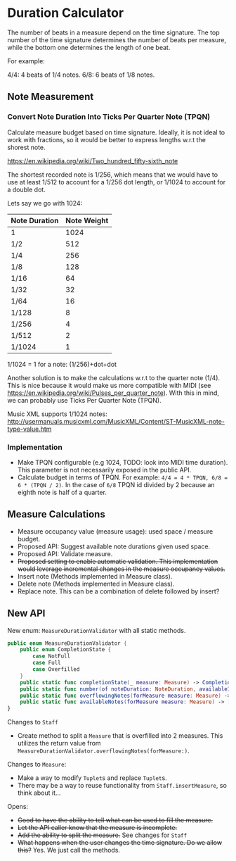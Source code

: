 # Duration Calculator

The number of beats in a measure depend on the time signature. The top number 
of the time signature determines the number of beats per measure, while the 
bottom one determines the length of one beat. 

For example:

4/4: 4 beats of 1/4 notes.
6/8: 6 beats of 1/8 notes.

## Note Measurement

### Convert Note Duration Into Ticks Per Quarter Note (TPQN)

Calculate measure budget based on time signature. Ideally, it is not ideal to
work with fractions, so it would be better to express lengths w.r.t the shorest
note.

https://en.wikipedia.org/wiki/Two_hundred_fifty-sixth_note

The shortest recorded note is 1/256, which means that we would have to
use at least 1/512 to account for a 1/256 dot length, or 1/1024 to account for a
double dot. 

Lets say we go with 1024: 


|Note Duration | Note Weight |
|--------------|-------------|
|1             |         1024|
|1/2           |          512|
|1/4           |          256|
|1/8           |          128|
|1/16          |           64|
|1/32          |           32|
|1/64          |           16|
|1/128         |            8|
|1/256         |            4|
|1/512         |            2|
|1/1024        |            1|

1/1024 = 1 for a note: (1/256)+dot+dot

Another solution is to make the calculations w.r.t to the quarter note (1/4).
This is nice because it would make us more compatible with MIDI (see 
https://en.wikipedia.org/wiki/Pulses_per_quarter_note). With this in mind, 
we can probably use Ticks Per Quarter Note (TPQN).

Music XML supports 1/1024 notes:
http://usermanuals.musicxml.com/MusicXML/Content/ST-MusicXML-note-type-value.htm

### Implementation

- Make TPQN configurable (e.g 1024, TODO: look into MIDI time duration). This
  parameter is not necessarily exposed in the public API.
- Calculate budget in terms of TPQN. For example: `4/4 = 4 * TPQN, 6/8 = 6 * (TPQN / 2)`.
  In the case of `6/8` TPQN id divided by 2 because an eighth note is half of a quarter.

## Measure Calculations

- Measure occupancy value (measure usage): used space / measure budget.
- Proposed API: Suggest available note durations given used space. 
- Proposed API: Validate measure.
- ~~Proposed setting to enable automatic validation. This implementation would
  leverage incremental changes in the measure occupancy values.~~
- Insert note (Methods implemented in Measure class).
- Delete note (Methods implemented in Measure class).
- Replace note. This can be a combination of delete followed by insert?

## New API

New enum: `MeasureDurationValidator` with all static methods.

```swift
public enum MeasureDurationValidator {
    public enum CompletionState {
        case NotFull
        case Full
        case Overfilled
    }
    public static func completionState(_ measure: Measure) -> CompletionState
    public static func number(of noteDuration: NoteDuration, availableIn: Measure) -> Int
    public static func overflowingNotes(forMeasure measure: Measure) -> Range<Int>?
    public static func availableNotes(forMeasure measure: Measure) -> [NoteDuration : Int]
}
```

Changes to `Staff`
- Create method to split a `Measure` that is overfilled into 2 measures. This utilizes the return value from `MeasureDurationValidator.overflowingNotes(forMeasure:)`.

Changes to `Measure`:
- Make a way to modify `Tuplet`s and replace `Tuplet`s.
- There may be a way to reuse functionality from `Staff.insertMeasure`, so think about it...

Opens:
- ~~Good to have the ability to tell what can be used to fill the measure.~~
- ~~Let the API caller know that the measure is incomplete.~~
- ~~Add the ability to split the measure.~~ See changes for `Staff`
- ~~What happens when the user changes the time signature. Do we allow this?~~ Yes. We just call the methods.

